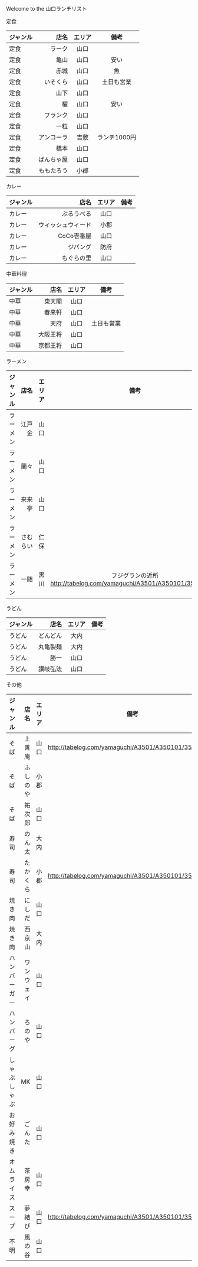 Welcome to the 山口ランチリスト

定食

| ジャンル| 店名 | エリア |備考 |
|:-----------|------------:|:------------:|:------------:|
|定食|ラーク|山口||
|定食|亀山|山口|安い|
|定食|赤城|山口|魚|
|定食|いそくら|山口|土日も営業|
|定食|山下|山口||
|定食|櫂|山口|安い|
|定食|フランク|山口||
|定食|一粒|山口||
|定食|アンコーラ|吉敷|ランチ1000円|
|定食|橋本|山口||
|定食|ばんちゃ屋|山口||
|定食|ももたろう|小郡||


カレー

| ジャンル| 店名 | エリア |備考 |
|:-----------|------------:|:------------:|:------------:|
| カレー|ぶるうべる|山口||
| カレー|ウィッシュウィード|小郡||
| カレー|CoCo壱番屋|山口||
| カレー|ジパング|防府||
| カレー|もぐらの里|山口||


中華料理

| ジャンル| 店名 | エリア |備考 |
|:-----------|------------:|:------------:|:------------:|
|中華|東天閣|山口||
|中華|春来軒|山口||
|中華|天府|山口|土日も営業|
|中華|大阪王将|山口||
|中華|京都王将|山口||


ラーメン

| ジャンル| 店名 | エリア |備考 |
|:-----------|------------:|:------------:|:------------:|
| ラーメン|江戸金|山口||
| ラーメン|蘭々|山口||
| ラーメン|来来亭|山口||
| ラーメン|さむらい|仁保||
| ラーメン|一随|黒川|フジグランの近所 http://tabelog.com/yamaguchi/A3501/A350101/35007337/|


うどん

| ジャンル| 店名 | エリア |備考 |
|:-----------|------------:|:------------:|:------------:|
| うどん|どんどん|大内||
| うどん|丸亀製麺|大内||
| うどん|勝一|山口||
| うどん|讃岐弘法|山口||


その他

| ジャンル| 店名 | エリア |備考 |
|:-----------|------------:|:------------:|:------------:|
| そば|上善庵|山口|http://tabelog.com/yamaguchi/A3501/A350101/35006130/|
| そば|ふしのや|小郡||
| そば|祐次郎|山口||
| 寿司|のん太|大内||
| 寿司|たかくら|小郡|http://tabelog.com/yamaguchi/A3501/A350101/35000248/|
| 焼き肉|にしだ|山口||
| 焼き肉|西京山|大内||
| ハンバーガー|ワンウェイ|山口||
| ハンバーグ|ろのや|山口||
| しゃぶしゃぶ|MK|山口||
| お好み焼き|ごんた|山口||
| オムライス|茶房幸|山口||
| スープ|夢結び|山口|http://tabelog.com/yamaguchi/A3501/A350101/35006368/|
| 不明|風の谷|山口||


